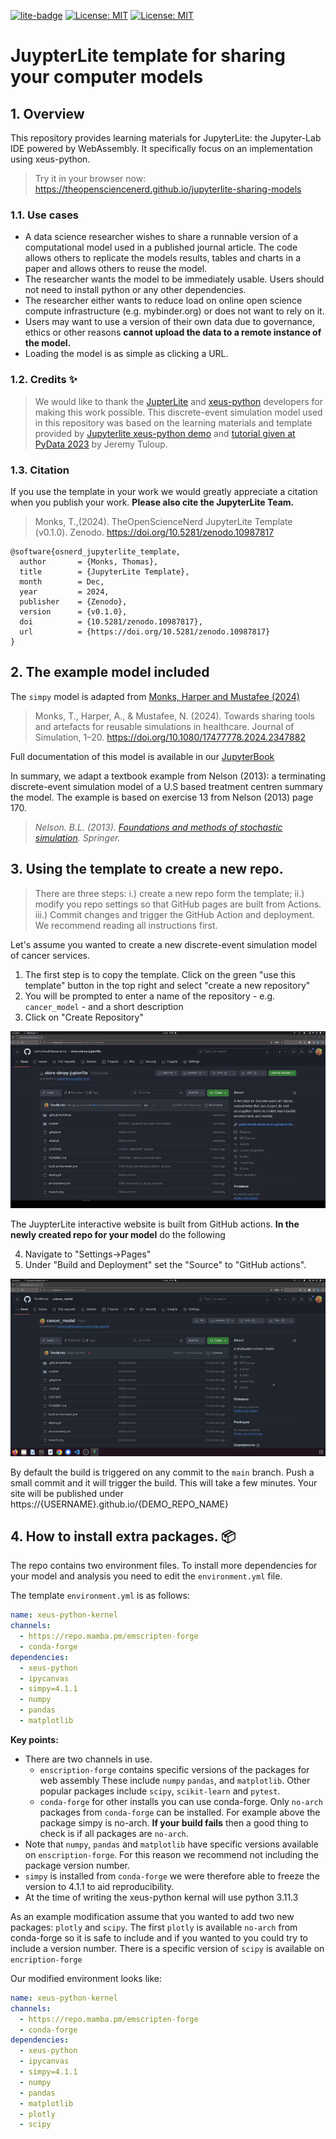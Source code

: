 [![lite-badge](https://jupyterlite.rtfd.io/en/latest/_static/badge.svg)](https://theopensciencenerd.github.io/jupyterlite-sharing-models)
[![License: MIT](https://img.shields.io/badge/License-MIT-yellow.svg)](https://opensource.org/licenses/MIT)
[![License: MIT](https://img.shields.io/badge/ORCID-0000--0003--2631--4481-brightgreen)](https://orcid.org/0000-0003-2631-4481)

#  JuypterLite template for sharing your computer models

## 1. Overview

This repository provides learning materials for JupyterLite: the Jupyter-Lab IDE powered by WebAssembly. It specifically focus on an implementation using xeus-python.

> Try it in your browser now: https://theopensciencenerd.github.io/jupyterlite-sharing-models

### 1.1. Use cases

* A data science researcher wishes to share a runnable version of a computational model used in a published journal article. The code allows others to replicate the models results, tables and charts in a paper and allows others to reuse the model.
* The researcher wants the model to be immediately usable. Users should not need to install python or any other dependencies.
* The researcher either wants to reduce load on online open science compute infrastructure (e.g. mybinder.org) or does not want to rely on it. 
* Users may want to use a version of their own data due to governance, ethics or other reasons **cannot upload the data to a remote instance of the model.**
* Loading the model is as simple as clicking a URL.

### 1.2. Credits ✨

> We would like to thank the [JupterLite](https://github.com/jupyterlite/jupyterlite) and [xeus-python](https://github.com/jupyter-xeus/xeus-python) developers for making this work possible. This discrete-event simulation model used in this repository was based on the learning materials and template provided by [Jupyterlite xeus-python demo](https://github.com/jupyterlite/xeus-python-demo) and [tutorial given at PyData 2023](https://www.youtube.com/watch?v=WXRslU9D3bo) by Jeremy Tuloup.

### 1.3. Citation

If you use the template in your work we would greatly appreciate a citation when you publish your work. **Please also cite the JupyterLite Team.**

> Monks, T.,(2024). TheOpenScienceNerd JupyterLite Template (v0.1.0). Zenodo. https://doi.org/10.5281/zenodo.10987817

```
@software{osnerd_jupyterlite_template,
  author       = {Monks, Thomas},
  title        = {JupyterLite Template},
  month        = Dec,
  year         = 2024,
  publisher    = {Zenodo},
  version      = {v0.1.0},
  doi          = {10.5281/zenodo.10987817},
  url          = {https://doi.org/10.5281/zenodo.10987817}
}
```

## 2. The example model included

The `simpy` model is adapted from [Monks, Harper and Mustafee (2024)](https://www.tandfonline.com/doi/full/10.1080/17477778.2024.2347882?src=exp-mr)

> Monks, T., Harper, A., & Mustafee, N. (2024). Towards sharing tools and artefacts for reusable simulations in healthcare. Journal of Simulation, 1–20. https://doi.org/10.1080/17477778.2024.2347882

Full documentation of this model is available in our [JupyterBook](https://pythonhealthdatascience.github.io/stars-simpy-example-docs)

In summary, we adapt a textbook example from Nelson (2013): a terminating discrete-event simulation model of a U.S based treatment centren summary the model. The example is based on exercise 13 from Nelson (2013) page 170.

> *Nelson. B.L. (2013). [Foundations and methods of stochastic simulation](https://www.amazon.co.uk/Foundations-Methods-Stochastic-Simulation-International/dp/1461461596/ref=sr_1_1?dchild=1&keywords=foundations+and+methods+of+stochastic+simulation&qid=1617050801&sr=8-1). Springer.*

## 3. Using the template to create a new repo.

> There are three steps: i.) create a new repo form the template; ii.) modify you repo settings so that GitHub pages are built from Actions.  iii.) Commit changes and trigger the GitHub Action and deployment. We recommend reading all instructions first.

Let's assume you wanted to create a new discrete-event simulation model of cancer services.  

1. The first step is to copy the template. Click on the green "use this template" button in the top right and select "create a new repository"
2. You will be prompted to enter a name of the repository - e.g. `cancer_model` - and a short description
3. Click on "Create Repository"

![Deploy your own](img/use_template_1.gif)

The JuypterLite interactive website is built from GitHub actions.  **In the newly created repo for your model** do the following

4. Navigate to "Settings->Pages"
5. Under "Build and Deployment" set the "Source" to "GitHub actions".

![Deploy your own](img/actions.gif)

By default the build is triggered on any commit to the `main` branch.  Push a small commit and it will trigger the build.  This will take a few minutes.  Your site will be published under https://{USERNAME}.github.io/{DEMO_REPO_NAME}

## 4. How to install extra packages. 📦

The repo contains two environment files. To install more dependencies for your model and analysis you need to edit the ``environment.yml`` file.

The template ``environment.yml`` is as follows:


```yml
name: xeus-python-kernel
channels:
  - https://repo.mamba.pm/emscripten-forge
  - conda-forge
dependencies:
  - xeus-python
  - ipycanvas
  - simpy=4.1.1
  - numpy
  - pandas
  - matplotlib
```

**Key points:**

* There are two channels in use. 
  * `enscription-forge` contains specific versions of the packages for web assembly These include `numpy` `pandas`, and `matplotlib`. Other popular packages include `scipy`, `scikit-learn` and `pytest`.
  * `conda-forge` for other installs you can use conda-forge.  Only ``no-arch`` packages from ``conda-forge`` can be installed. For example above the package simpy is no-arch.  **If your build fails** then a good thing to check is if all packages are ``no-arch``.
* Note that `numpy`, `pandas` and `matplotlib` have specific versions available on `enscription-forge`. For this reason we recommend not including the package version number.
* `simpy` is installed from `conda-forge` we were therefore able to freeze the version to 4.1.1 to aid reproducibility.
* At the time of writing the xeus-python kernal will use python 3.11.3

As an example modification assume that you wanted to add two new packages: `plotly` and `scipy`.  The first `plotly` is available ``no-arch`` from conda-forge so it is safe to include and if you wanted to you could try to include a version number. There is a specific version of `scipy` is available on `encription-forge`

Our modified environment looks like:

```yml
name: xeus-python-kernel
channels:
  - https://repo.mamba.pm/emscripten-forge
  - conda-forge
dependencies:
  - xeus-python
  - ipycanvas
  - simpy=4.1.1
  - numpy
  - pandas
  - matplotlib
  - plotly
  - scipy
```